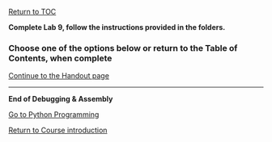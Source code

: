<a href="https://github.com/CyberTrainingUSAF/06-Debugging-Assembly/blob/master/00-Table-of-Contents.md" rel="Return to TOC"> Return to TOC </a>

**Complete Lab 9, follow the instructions provided in the folders.**

### Choose one of the options below or return to the Table of Contents, when complete

<a href="https://github.com/CyberTrainingUSAF/06-Debugging-Assembly/tree/master/ASM_Handouts" rel="Continue to the Handout page"> Continue to the Handout page </a>

---
**End of Debugging & Assembly**

<a href="https://github.com/CyberTrainingUSAF/06-Debugging-Assembly/tree/master/ASM_Handouts" rel="Go to Python "> Go to Python Programming </a>

<a href="https://github.com/CyberTrainingUSAF/01-Course-Introduction-and-setup/blob/master/README.md" rel="Return to Course Introduction"> Return to Course introduction </a>
